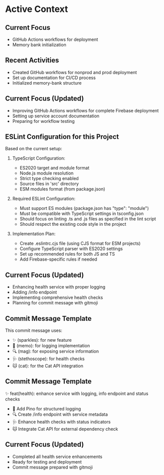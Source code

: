 # Active Context

## Current Focus
- GitHub Actions workflows for deployment
- Memory bank initialization

## Recent Activities
- Created GitHub workflows for nonprod and prod deployment
- Set up documentation for CI/CD process
- Initialized memory-bank structure

## Current Focus (Updated)
- Improving GitHub Actions workflows for complete Firebase deployment
- Setting up service account documentation
- Preparing for workflow testing

## ESLint Configuration for this Project

Based on the current setup:

1. TypeScript Configuration:
   - ES2020 target and module format
   - Node.js module resolution
   - Strict type checking enabled
   - Source files in 'src' directory
   - ESM modules format (from package.json)

2. Required ESLint Configuration:
   - Must support ES modules (package.json has "type": "module")
   - Must be compatible with TypeScript settings in tsconfig.json
   - Should focus on linting .ts and .js files as specified in the lint script
   - Should respect the existing code style in the project

3. Implementation Plan:
   - Create .eslintrc.cjs file (using CJS format for ESM projects)
   - Configure TypeScript parser with ES2020 settings
   - Set up recommended rules for both JS and TS
   - Add Firebase-specific rules if needed

## Current Focus (Updated)
- Enhancing health service with proper logging
- Adding /info endpoint
- Implementing comprehensive health checks
- Planning for commit message with gitmoji

## Commit Message Template



This commit message uses:
- ✨ (sparkles): for new feature
- 📝 (memo): for logging implementation
- 🔍 (mag): for exposing service information
- 🩺 (stethoscope): for health checks
- 🐱 (cat): for the Cat API integration
## Commit Message Template
✨ feat(health): enhance service with logging, info endpoint and status checks
- 📝 Add Pino for structured logging
- 🔍 Create /info endpoint with service metadata
- 🩺 Enhance health checks with status indicators
- 🐱 Integrate Cat API for external dependency check

## Current Focus (Updated)
- Completed all health service enhancements
- Ready for testing and deployment
- Commit message prepared with gitmoji
